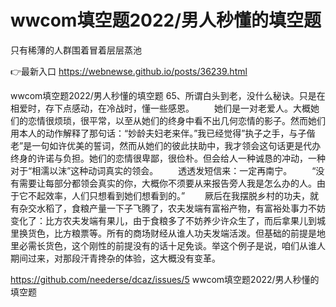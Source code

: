 # wwcom填空题2022/男人秒懂的填空题
只有稀薄的人群围着冒着层层蒸池

👉最新入口 https://webnewse.github.io/posts/36239.html

wwcom填空题2022/男人秒懂的填空题		65、所谓白头到老，没什么秘诀。只是在相爱时，存下点感动，在冷战时，懂一些感恩。
　　她们是一对老爱人。大概她们的恋情很烦琐，很平常，以至从她们的终身中看不出几何恋情的影子。然而她们用本人的动作解释了那句话：“妙龄夫妇老来伴。”我已经觉得”执子之手，与子偕老”是一句如许优美的誓词，然而从她们的彼此扶助中，我才领会这句话更是代办终身的许诺与负担。她们的恋情很卑鄙，很俭朴。但会给人一种诚恳的冲动，一种对于“相濡以沫”这种动词真实的领会。
　　透透发短信来：一定再南宁。
　　“没有需要让每部分都领会真实的你，大概你不须要从来报告旁人我是怎么办的人。由于它不起效率，人们只想看到她们想看到的。”
　　厥后在我摆脱乡村的功夫，就有杂交水稻了，食粮产量一下子飞腾了，农夫发端有富裕产物，有富裕处事力不妨变化了：比方农夫发端有果儿，由于食粮多了不妨养少许众生了，而后拿果儿到城里换货色，比方粮票等。所有的商场财经从谁人功夫发端活泼。但基础的前提是地里必需长货色，这个刚性的前提没有的话十足免谈。举这个例子是说，咱们从谁人期间过来，对那段汗青搀杂的体验，这大概没有变革。

https://github.com/neederse/dcaz/issues/5
wwcom填空题2022/男人秒懂的填空题
